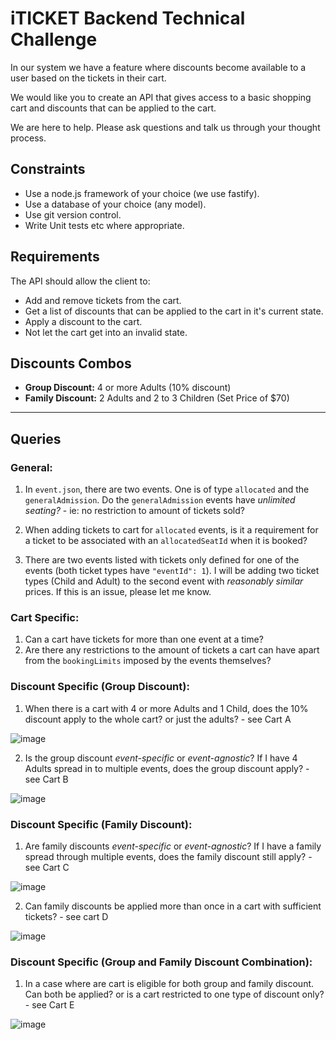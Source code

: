 # iTICKET Backend Technical Challenge

In our system we have a feature where discounts become available to a user based on the tickets in their cart.

We would like you to create an API that gives access to a basic shopping cart and discounts that can be applied to the cart.

We are here to help. Please ask questions and talk us through your thought process.

## Constraints
- Use a node.js framework of your choice (we use fastify).
- Use a database of your choice (any model).
- Use git version control.
- Write Unit tests etc where appropriate.

## Requirements
The API should allow the client to:
  - Add and remove tickets from the cart.
  - Get a list of discounts that can be applied to the cart in it's current state.
  - Apply a discount to the cart.
  - Not let the cart get into an invalid state.

## Discounts Combos
 - **Group Discount:** 4 or more Adults (10% discount)
 - **Family Discount:** 2 Adults and 2 to 3 Children (Set Price of $70)

___

## Queries
### General:
1. In `event.json`, there are two events. One is of type `allocated` and the `generalAdmission`. Do the `generalAdmission` events have *unlimited seating?* - ie: no restriction to amount of tickets sold?

2. When adding tickets to cart for `allocated` events, is it a requirement for a ticket to be associated with an `allocatedSeatId` when it is booked? 

3. There are two events listed with tickets only defined for one of the events (both ticket types have `"eventId": 1`). I will be adding two ticket types (Child and Adult) to the second event with *reasonably similar* prices. If this is an issue, please let me know.

### Cart Specific: 
1. Can a cart have tickets for more than one event at a time?
2. Are there any restrictions to the amount of tickets a cart can have apart from the `bookingLimits` imposed by the events themselves? 

### Discount Specific (Group Discount): 
1. When there is a cart with 4 or more Adults and 1 Child, does the 10% discount apply to the whole cart? or just the adults? - see Cart A

![image](https://user-images.githubusercontent.com/51255216/213882307-8c11d27e-5b2b-46c5-957d-f44839be2311.png)

2. Is the group discount *event-specific* or *event-agnostic*? If I have 4 Adults spread in to multiple events, does the group discount apply? - see Cart B

![image](https://user-images.githubusercontent.com/51255216/213882311-f75fad0c-110b-4f1e-b4a3-820635dab95c.png)

### Discount Specific (Family Discount): 
1. Are family discounts *event-specific* or *event-agnostic*? If I have a family spread through multiple events, does the family discount still apply? - see Cart C

![image](https://user-images.githubusercontent.com/51255216/213882316-4e69e086-b7ea-4de0-8436-ecacc1d0cc0c.png)

2. Can family discounts be applied more than once in a cart with sufficient tickets? - see cart D

![image](https://user-images.githubusercontent.com/51255216/213882327-b56f737f-d200-48d4-a03e-b9bed7031645.png)

### Discount Specific (Group and Family Discount Combination):
1. In a case where are cart is eligible for both group and family discount. Can both be applied? or is a cart restricted to one type of discount only? - see Cart E

![image](https://user-images.githubusercontent.com/51255216/213882337-e472b4a2-ece7-4077-a678-1fe2df2e7be8.png)

 
